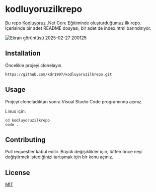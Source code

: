 # kodluyoruzilkrepo
Bu repo [Kodluyoruz](https://www.kodluyoruz.org/) .Net Core Eğitiminde oluşturduğumuz ilk repo. İçerisinde bir adet README dosyası, bir adet de index.html barındırıyor.


![Ekran görüntüsü 2025-02-27 200125](https://github.com/user-attachments/assets/c9c90380-5178-41df-8e19-ee681d413e8c)

## Installation
Öncelikle projeyi clonelayın.

`https://github.com/kdr1907/kodluyoruzilkrepo.git`

## Usage
Projeyi cloneladıktan sonra Visual Studio Code programında açınız.

Linux için:

```
cd kodluyoruzilkrepo 
code .
```
## Contributing
Pull requestler kabul edilir. Büyük değişiklikler için, lütfen önce neyi değiştirmek istediğinizi tartışmak için bir konu açınız.

## License
[MİT](https://choosealicense.com/licenses/mit/)


